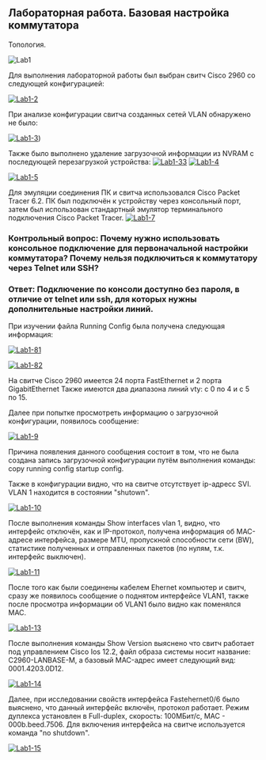 Лабораторная работа. Базовая настройка коммутатора
--------------------------------------------------

Топология.

<img src="https://i.ibb.co/FX0VBpK/Lab1.jpg" alt="Lab1" border="0"></a>

Для выполнения лабораторной работы был выбран свитч Cisco 2960 cо следующей конфигурацией:

<a href="https://ibb.co/cx4y8Cq"><img src="https://i.ibb.co/GFzdMtm/Lab1-2.jpg" alt="Lab1-2" border="0"></a>

При анализе конфигурации свитча созданных сетей VLAN обнаружено не было:

<a href="https://ibb.co/Wc3hhq7"><img src="https://i.ibb.co/y8R99GK/Lab1-3.jpg" alt="Lab1-3" border="0"></a>)

Также было выполнено удаление загрузочной информации из NVRAM с последующей перезагрузкой устройства:
<a href="https://ibb.co/5krDV6R"><img src="https://i.ibb.co/8br3V07/Lab1-33.jpg" alt="Lab1-33" border="0"></a>
<a href="https://ibb.co/9Y88Gg4"><img src="https://i.ibb.co/dKWW7Mp/Lab1-4.jpg" alt="Lab1-4" border="0"></a>

<a href="https://ibb.co/ZK7TnQv"><img src="https://i.ibb.co/MpQNYzK/Lab1-5.jpg" alt="Lab1-5" border="0"></a>

Для эмуляции соединения ПК и свитча использовался Cisco Packet Tracer 6.2. ПК был подключён к устройству через консольный порт, затем был использован стандартный эмулятор терминального подключения Cisco Packet Tracer.
<a href="https://ibb.co/Cb6Qkvc"><img src="https://i.ibb.co/sKCq0Qf/Lab1-7.jpg" alt="Lab1-7" border="0"></a>

### Контрольный вопрос: Почему нужно использовать консольное подключение для первоначальной настройки коммутатора? Почему нельзя подключиться к коммутатору через Telnet или SSH? 

### Ответ: Подключение по консоли доступно без пароля, в отличие от telnet или ssh, для которых нужны дополнительные настройки линий.


При изучении файла Running Config была получена следующая информация: 

<a href="https://ibb.co/yNw0ZyX"><img src="https://i.ibb.co/Rgx2s09/Lab1-81.jpg" alt="Lab1-81" border="0"></a>

<a href="https://ibb.co/wRPJpS8"><img src="https://i.ibb.co/mG2vh9d/Lab1-82.jpg" alt="Lab1-82" border="0"></a>

На свитче Cisco 2960 имеется 24 порта FastEthernet и 2 порта GigabitEthernet Также имеются два диапазона линий vty: c 0 по 4 и с 5 по 15.

Далее при попытке просмотреть информацию о загрузочной конфигурации, появилось сообщение: 

<a href="https://imgbb.com/"><img src="https://i.ibb.co/n01bJf1/Lab1-9.jpg" alt="Lab1-9" border="0"></a>

Причина появления данного сообщения состоит в том, что не была создана запись загрузочной конфигурации путём выполнения команды: copy running config startup config.

Также в конфигурации видно, что на свитче отсутствует ip-адресс SVI. VLAN 1 находится в состоянии "shutown".

<a href="https://imgbb.com/"><img src="https://i.ibb.co/d6m8gmh/Lab1-10.jpg" alt="Lab1-10" border="0"></a>

После выполнения команды Show interfaces vlan 1, видно, что интерфейс отключён, как и IP-протокол, получена информация об MAC-адресе интерфейса, размере MTU, пропускной способности сети (BW), статистике полученных и отправленных пакетов (по нулям, т.к. интерфейс выключен).

<a href="https://ibb.co/9VzyXXN"><img src="https://i.ibb.co/ZYtcssV/Lab1-11.jpg" alt="Lab1-11" border="0"></a>

После того как были соединены кабелем Ehernet компьютер и свитч, сразу же появилось сообщение о поднятом интерфейсе VLAN1, также после просмотра информации об VLAN1 было видно как поменялся MAC.

<a href="https://ibb.co/M2tgmSB"><img src="https://i.ibb.co/5MS1P4K/Lab1-13.jpg" alt="Lab1-13" border="0"></a>

После выполнения команды Show Version выяснено что свитч работает под управлением Cisco Ios 12.2, файл образа системы носит название: C2960-LANBASE-M, а базовый MAC-адрес имеет следующий вид: 0001.4203.0D12.

<a href="https://ibb.co/nBYDJ99"><img src="https://i.ibb.co/hc4Kzbb/Lab1-14.jpg" alt="Lab1-14" border="0"></a>

Далее, при исследовании свойств интерфейса Fastehernet0/6 было выяснено, что данный интерфейс включён, протокол работает. Режим дуплекса установлен в Full-duplex, скорость: 100МБит/с, MAC - 000b.beed.7506. Для включения интерфейса на свитче используется команда "no shutdown".

<a href="https://ibb.co/DrFycRP"><img src="https://i.ibb.co/3Rbq6C5/Lab1-15.jpg" alt="Lab1-15" border="0"></a>



